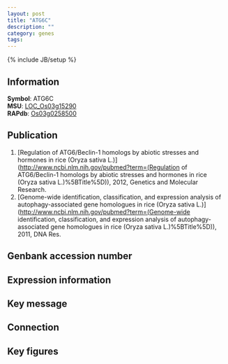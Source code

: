 ```yaml
---
layout: post
title: "ATG6C"
description: ""
category: genes
tags: 
---
```

{% include JB/setup %}

## Information
__Symbol__: ATG6C  
__MSU__: [LOC_Os03g15290](http://rice.plantbiology.msu.edu/cgi-bin/ORF_infopage.cgi?orf=LOC_Os03g15290)  
__RAPdb__: [Os03g0258500](http://rapdb.dna.affrc.go.jp/viewer/gbrowse_details/irgsp1?name=Os03g0258500)  

## Publication
1. [Regulation of ATG6/Beclin-1 homologs by abiotic stresses and hormones in rice (Oryza sativa L.)](http://www.ncbi.nlm.nih.gov/pubmed?term=(Regulation of ATG6/Beclin-1 homologs by abiotic stresses and hormones in rice (Oryza sativa L.)%5BTitle%5D)), 2012, Genetics and Molecular Research.
2. [Genome-wide identification, classification, and expression analysis of autophagy-associated gene homologues in rice (Oryza sativa L.)](http://www.ncbi.nlm.nih.gov/pubmed?term=(Genome-wide identification, classification, and expression analysis of autophagy-associated gene homologues in rice (Oryza sativa L.)%5BTitle%5D)), 2011, DNA Res.

## Genbank accession number

## Expression information

## Key message

## Connection

## Key figures


